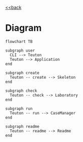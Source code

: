 [<<back](../README.md)

# Diagram

```mermaid
flowchart TB

subgraph user
  CLI --> Teuton
  Teuton --> Application
end

subgraph create
  Teuton -- create --> Skeleton
end

subgraph check
  Teuton -- check --> Laboratory
end

subgraph run
  Teuton -- run --> CaseManager
end

subgraph readme
  Teuton -- readme --> Readme
end
```
